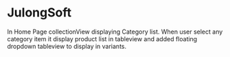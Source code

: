 # JulongSoft
In Home Page collectionView displaying Category list. When user select any category item  it display product list in tableview and added floating dropdown tableview to display in variants.

